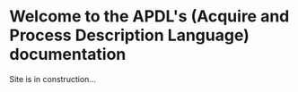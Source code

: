 # Welcome to the APDL's (Acquire and Process Description Language) documentation

Site is in construction...